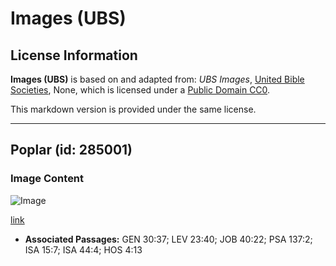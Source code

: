 # Images (UBS)

## License Information

**Images (UBS)** is based on and adapted from: _UBS Images_, [United Bible Societies](https://unitedbiblesocieties.org/), None, which is licensed under a [Public Domain CC0](https://creativecommons.org/public-domain/cc0/).

This markdown version is provided under the same license.



--------------------------------

## Poplar (id: 285001)

### Image Content

![Image](https://cdn.aquifer.bible/aquifer-content/resources/Media/WEB-0730_poplar.jpg)

[link](https://cdn.aquifer.bible/aquifer-content/resources/Media/WEB-0730_poplar.jpg)

* **Associated Passages:** GEN 30:37; LEV 23:40; JOB 40:22; PSA 137:2; ISA 15:7; ISA 44:4; HOS 4:13

